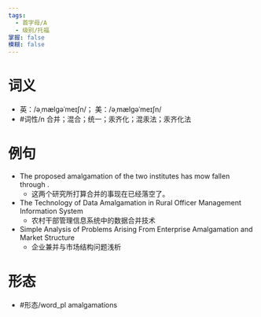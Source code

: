 ```yaml
---
tags:
  - 首字母/A
  - 级别/托福
掌握: false
模糊: false
---
```

# 词义
- 英：/əˌmælɡəˈmeɪʃn/； 美：/əˌmælɡəˈmeɪʃn/
- #词性/n  合并；混合；统一；汞齐化；混汞法；汞齐化法
# 例句
- The proposed amalgamation of the two institutes has mow fallen through .
	- 这两个研究所打算合并的事现在已经落空了。
- The Technology of Data Amalgamation in Rural Officer Management Information System
	- 农村干部管理信息系统中的数据合并技术
- Simple Analysis of Problems Arising From Enterprise Amalgamation and Market Structure
	- 企业兼并与市场结构问题浅析
# 形态
- #形态/word_pl amalgamations
